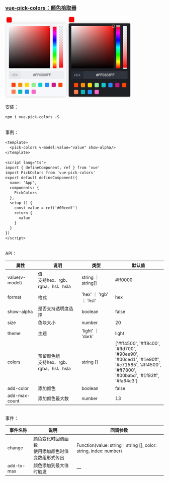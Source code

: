 ### [vue-pick-colors：颜色拾取器](https://github.com/qiuzongyuan/vue-pick-colors)

<div style="display: flex">
    <img src="./images/effect-light.png" style="width:200px;" />
    <img src="./images/effect-dark.png" style="width:200px;" />
</div>
<br/>
安装：

```
npm i vue-pick-colors -S
```
<br/>
事例：

```vue
<template>
  <pick-colors v-model:value="value" show-alpha/>
</template>

<script lang="ts">
import { defineComponent, ref } from 'vue'
import PickColors from 'vue-pick-colors'
export default defineComponent({
  name: 'App',
  components: {
    PickColors
  },
  setup () {
    const value = ref('#00cedf')
    return {
      value
    }
  }
})
</script>
```
<br/>
API：

| 属性           | 说明                                       | 类型                | 默认值                                                                                                                                           |
| -------------- | ------------------------------------------ |-------------------|-----------------------------------------------------------------------------------------------------------------------------------------------|
| value(v-model) | 值<br>支持hex、rgb、rgba、hsl、hsla      | string ｜ string[] | #ff0000                                                                                                                                       |
| format         | 格式                                       | 'hex' ｜ 'rgb' ｜ 'hsl'   | hex                                                                                                                                           |
| show-alpha     | 是否支持透明度选择                         | boolean           | false                                                                                                                                         |
| size           | 色块大小                                   | number            | 20                                                                                                                                            |
| theme          | 主题                                       | 'light' ｜ 'dark'      | light                                                                                                                                         |
| colors         | 预留颜色组<br>支持hex、rgb、rgba、hsl、hsla | string []         | ['#ff4500', '#ff8c00', '#ffd700',<br>'#90ee90', '#00ced1', '#1e90ff',<br>'#c71585', '#ff4500', '#ff7800',<br>'#00babd', '#1f93ff', '#fa64c3'] |
| add-color      | 添加颜色                                   | boolean           | false                                                                                                                                         |
| add-max-count  | 添加颜色最大数                             | number            | 13                                                                                                                                            |


<br/>
事件：

| 事件名称       | 说明                           | 回调参数                                                            |
|------------|------------------------------|-----------------------------------------------------------------|
| change     | 颜色变化时回调函数<br>使用添加颜色时值变数组形式传出 | Function(value: string｜string [], color: string, index: number) |
| add-to-max | 颜色添加到最大值时触发                  | —                                                               |
